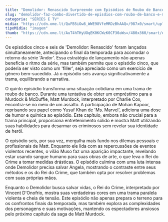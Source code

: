 ```yaml
---
title: "Demolidor: Renascido Surpreende com Episódios de Roubo de Banco e Aparições Especiais"
slug: "demolidor-faz-combo-divertido-de-episdios-com-roubo-de-banco-e-muso"
categoria: "SÉRIES E TV"
midia: "https://cdn.ome.lt/QuFB5iOw8_WWE98VfeMRDzBhAAQ=/987x0/smart/uploads/conteudo/fotos/demolidor-mascaras.png"
tipoMidia: "imagem"
thumb: "https://cdn.ome.lt/AuT4hTHyUOqEK0KCWzK0CF30aWs=/480x360/smart/extras/conteudos/demolidor-ep_5.jpg"
---
```


Os episódios cinco e seis de 'Demolidor: Renascido' foram lançados simultaneamente, antecipando o final da temporada para acomodar o retorno da série 'Andor'. Essa estratégia de lançamento não apenas beneficia o ritmo da série, mas também permite que o episódio cinco, que poderia ser visto como um 'filler', seja apreciado como um exercício de gênero bem-sucedido. Já o episódio seis avança significativamente a trama, equilibrando a narrativa.

O quinto episódio transforma uma situação cotidiana em uma trama de roubo de banco. Durante uma tentativa de obter um empréstimo para a Murdock & McDuffie, Matt Murdock, interpretado por Charlie Cox, encontra-se no meio de um assalto. A participação de Mohan Kapoor, reprisando seu papel como Yusuf Khan de 'Ms. Marvel', adiciona uma dose de humor e química ao episódio. Este capítulo, embora não crucial para a trama principal, proporciona entretenimento sólido e mostra Matt utilizando suas habilidades para desarmar os criminosos sem revelar sua identidade de herói.

O episódio seis, por sua vez, mergulha mais fundo nos dilemas pessoais e profissionais de Matt. Enquanto ele lida com as repercussões de eventos violentos recentes, o vilão Muso faz uma aparição impactante, revelando estar usando sangue humano para suas obras de arte, o que leva o Rei do Crime a tomar medidas drásticas. O episódio culmina com uma luta intensa onde Demolidor precisa salvar Angela, mostrando o contraste entre seus métodos e os do Rei do Crime, que também opta por resolver problemas com suas próprias mãos.

Enquanto o Demolidor busca salvar vidas, o Rei do Crime, interpretado por Vincent D'Onofrio, mostra suas verdadeiras cores em uma trama paralela violenta e cheia de tensão. Este episódio não apenas prepara o terreno para os confrontos finais da temporada, mas também explora as complexidades dos personagens e suas motivações, mantendo os espectadores ansiosos pelo próximo capítulo da saga de Matt Murdock.